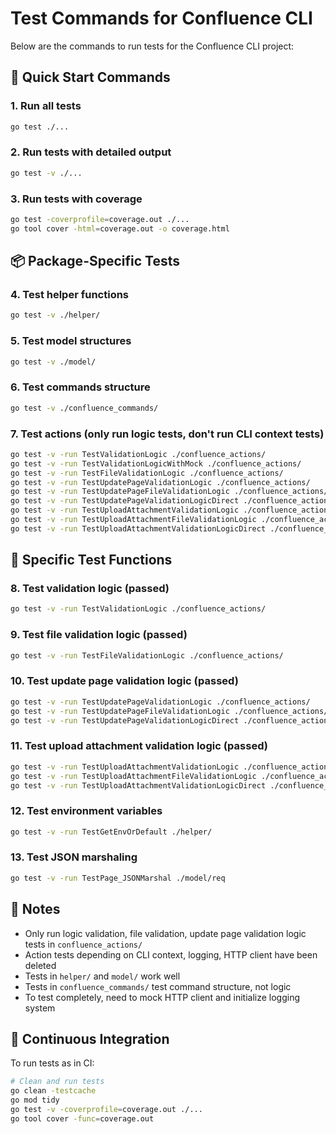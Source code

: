 # Test Commands for Confluence CLI

Below are the commands to run tests for the Confluence CLI project:

## 🚀 Quick Start Commands

### 1. Run all tests
```bash
go test ./...
```

### 2. Run tests with detailed output
```bash
go test -v ./...
```

### 3. Run tests with coverage
```bash
go test -coverprofile=coverage.out ./...
go tool cover -html=coverage.out -o coverage.html
```

## 📦 Package-Specific Tests

### 4. Test helper functions
```bash
go test -v ./helper/
```

### 5. Test model structures
```bash
go test -v ./model/
```

### 6. Test commands structure
```bash
go test -v ./confluence_commands/
```

### 7. Test actions (only run logic tests, don't run CLI context tests)
```bash
go test -v -run TestValidationLogic ./confluence_actions/
go test -v -run TestValidationLogicWithMock ./confluence_actions/
go test -v -run TestFileValidationLogic ./confluence_actions/
go test -v -run TestUpdatePageValidationLogic ./confluence_actions/
go test -v -run TestUpdatePageFileValidationLogic ./confluence_actions/
go test -v -run TestUpdatePageValidationLogicDirect ./confluence_actions/
go test -v -run TestUploadAttachmentValidationLogic ./confluence_actions/
go test -v -run TestUploadAttachmentFileValidationLogic ./confluence_actions/
go test -v -run TestUploadAttachmentValidationLogicDirect ./confluence_actions/
```

## 🎯 Specific Test Functions

### 8. Test validation logic (passed)
```bash
go test -v -run TestValidationLogic ./confluence_actions/
```

### 9. Test file validation logic (passed)
```bash
go test -v -run TestFileValidationLogic ./confluence_actions/
```

### 10. Test update page validation logic (passed)
```bash
go test -v -run TestUpdatePageValidationLogic ./confluence_actions/
go test -v -run TestUpdatePageFileValidationLogic ./confluence_actions/
go test -v -run TestUpdatePageValidationLogicDirect ./confluence_actions/
```

### 11. Test upload attachment validation logic (passed)
```bash
go test -v -run TestUploadAttachmentValidationLogic ./confluence_actions/
go test -v -run TestUploadAttachmentFileValidationLogic ./confluence_actions/
go test -v -run TestUploadAttachmentValidationLogicDirect ./confluence_actions/
```

### 12. Test environment variables
```bash
go test -v -run TestGetEnvOrDefault ./helper/
```

### 13. Test JSON marshaling
```bash
go test -v -run TestPage_JSONMarshal ./model/req
```

## 📝 Notes

- Only run logic validation, file validation, update page validation logic tests in `confluence_actions/`
- Action tests depending on CLI context, logging, HTTP client have been deleted
- Tests in `helper/` and `model/` work well
- Tests in `confluence_commands/` test command structure, not logic
- To test completely, need to mock HTTP client and initialize logging system

## 🔄 Continuous Integration

To run tests as in CI:
```bash
# Clean and run tests
go clean -testcache
go mod tidy
go test -v -coverprofile=coverage.out ./...
go tool cover -func=coverage.out
``` 